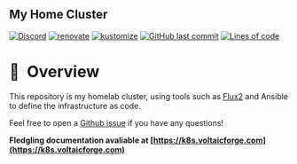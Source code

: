 ## My Home Cluster

[![Discord](https://img.shields.io/badge/discord-chat-7289DA.svg?maxAge=60&style=flat-square)](https://discord.gg/7PbmHRK)
[![renovate](https://github.com/Truxnell/home-cluster/actions/workflows/renovate.yaml/badge.svg)](https://github.com/Truxnell/home-cluster/actions/workflows/renovate.yaml)
[![kustomize](https://github.com/Truxnell/home-cluster/actions/workflows/kustomize.yml/badge.svg)](https://github.com/Truxnell/home-cluster/actions/workflows/kustomize.yml)
[![GitHub last commit](https://img.shields.io/github/last-commit/Truxnell/home-cluster?color=purple&style=flat-square)](https://github.com/billimek/k8s-gitops/commits/main)
[![Lines of code](https://img.shields.io/tokei/lines/github/truxnell/home-cluster?style=flat-square&color=brightgreen&label=lines&logo=codefactor&logoColor=white)](https://github.com/onedr0p/home-cluster/graphs/contributors)

# :book:&nbsp; Overview

This repository is my homelab cluster, using tools such as [Flux2](https://github.com/fluxcd/flux2) and Ansible to define the infrastructure as code.

Feel free to open a [Github issue](https://github.com/Truxnell/home-cluster/issues/new) if you have any questions!

**Fledgling documentation avaliable at [https://k8s.voltaicforge.com](https://k8s.voltaicforge.com)**


